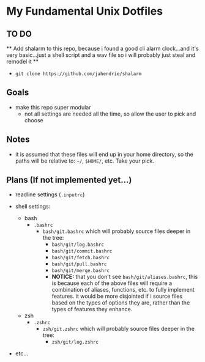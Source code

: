 
# My Fundamental Unix Dotfiles

## TO DO ##

** Add shalarm to this repo, because i found a good cli alarm clock...and it's
very basic...just a shell script and a wav file so i will probably just steal
and remodel it **

* `git clone https://github.com/jahendrie/shalarm`

## Goals

* make this repo super modular
  * not all settings are needed all the time, so allow the user to pick and
    choose

## Notes

* it is assumed that these files will end up in your home directory, so the
  paths will be relative to: `~/`, `$HOME/`, etc.  Take your pick.

## Plans (If not implemented yet...)

* readline settings (`.inputrc`)
* shell settings:
  * bash
    * `.bashrc`
      * `bash/git.bashrc` which will probably source files deeper in the tree:
        * `bash/git/log.bashrc`
        * `bash/git/commit.bashrc`
        * `bash/git/fetch.bashrc`
        * `bash/git/pull.bashrc`
        * `bash/git/merge.bashrc`
        * **NOTICE:** that you don't see `bash/git/aliases.bashrc`, this is
          because each of the above files will require a combination of aliases,
          functions, etc. to fully implement features.  it would be more
          disjointed if i source files based on the types of options they are,
          rather than the types of features they enhance.
  * zsh
    * `.zshrc`
      * `zsh/git.zshrc` which will probably source files deeper in the tree:
        * `zsh/git/log.zshrc`

* etc...

